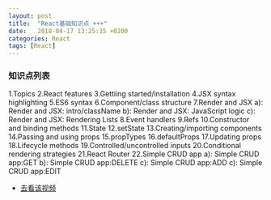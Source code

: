 ```yaml
---
layout: post
title:  "React基础知识点 +++"
date:   2018-04-17 13:25:35 +0200
categories: React
tags: [React]
---
```



### 知识点列表

1.Topics
2.React features
3.Gettiing started/installation
4.JSX syntax highlighting
5.ES6 syntax
6.Component/class structure
7.Render and JSX
	a): Render and JSX: intro/className
	b): Render and JSX: JavaScript logic
	c): Render and JSX: Rendering Lists
8.Event handlers
9.Refs
10.Constructor and binding methods
11.State
12.setState
13.Creating/importing components
14.Passing and using props
15.propTypes
16.defaultProps
17.Updating props
18.Lifecycle methods
19.Controlled/uncontrolled inputs
20.Conditional rendering strategies
21.React Router
22.Simple CRUD app
	a): Simple CRUD app:GET
	b): Simple CRUD app:DELETE
	c): Simple CRUD app:ADD
	c): Simple CRUD app:EDIT

* [去看该视频](https://www.youtube.com/watch?v=S66rHpyU-Eg)



